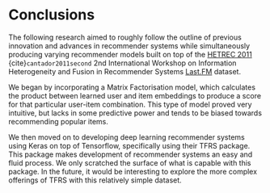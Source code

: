 # Conclusions
The following research aimed to roughly follow the outline of previous innovation and advances in recommender systems while simultaneously producing varying recommender models built on top of the [HETREC 2011](https://grouplens.org/datasets/hetrec-2011/) {cite}`cantador2011second` 2nd International Workshop on Information Heterogeneity and Fusion in Recommender Systems [Last.FM](https://www.last.fm/) dataset. 

We began by incorporating a Matrix Factorisation model, which calculates the product between learned user and item embeddings to produce a score for that particular user-item combination. This type of model proved very intuitive, but lacks in some predictive power and tends to be biased towards recommending popular items.

We then moved on to developing deep learning recommender systems using Keras on top of Tensorflow, specifically using their TFRS package. This package makes development of recommender systems an easy and fluid process. We only scratched the surface of what is capable with this package. In the future, it would be interesting to explore the more complex offerings of TFRS with this relatively simple dataset.
